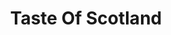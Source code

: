 ---
title: "Taste Of Scotland"
url: /edinburgh/taste-of-scotland-lawnmarket/
shop: confectionery
---